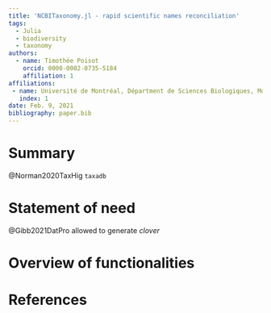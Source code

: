 ```yaml
---
title: 'NCBITaxonomy.jl - rapid scientific names reconciliation'
tags:
  - Julia
  - biodiversity
  - taxonomy
authors:
  - name: Timothée Poisot
    orcid: 0000-0002-0735-5184
    affiliation: 1
affiliations:
 - name: Université de Montréal, Départment de Sciences Biologiques, Montréal QC, CANADA
   index: 1
date: Feb. 9, 2021
bibliography: paper.bib
---
```


# Summary

@Norman2020TaxHig `taxadb`

# Statement of need

@Gibb2021DatPro allowed to generate *clover*

# Overview of functionalities

# References